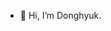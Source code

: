- 👋 Hi, I’m Donghyuk.

<!---
mrgamza/mrgamza is a ✨ special ✨ repository because its `README.md` (this file) appears on your GitHub profile.
You can click the Preview link to take a look at your changes.
--->
